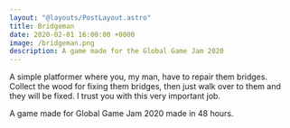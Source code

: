 ```yaml
---
layout: "@layouts/PostLayout.astro"
title: Bridgeman
date: 2020-02-01 16:00:00 +0000
image: /bridgeman.png
description: A game made for the Global Game Jam 2020
---
```


<!--
---
header:
  image: /assets/images/bridgeman.png
  teaser: /assets/images/bridgeman.png
sidebar:
  - title: "Role"
    text: "Main Programmer"
  - title: "Itch.io Page"
    text: "[Bridgeman](https://edswordsmith.itch.io/bridgeman)"
  - title: "GGJ Page"
    text: "[GGJ Submission](https://globalgamejam.org/2020/games/bridgeman-0)"
  - title: "Source Code" 
    text: "[Github Repo](https://github.com/EdSwordsmith/bridgeman)"
---
-->

A simple platformer where you, my man, have to repair them bridges. Collect the wood for fixing them bridges, then just walk over to them and they will be fixed. I trust you with this very important job.

A game made for Global Game Jam 2020 made in 48 hours.
